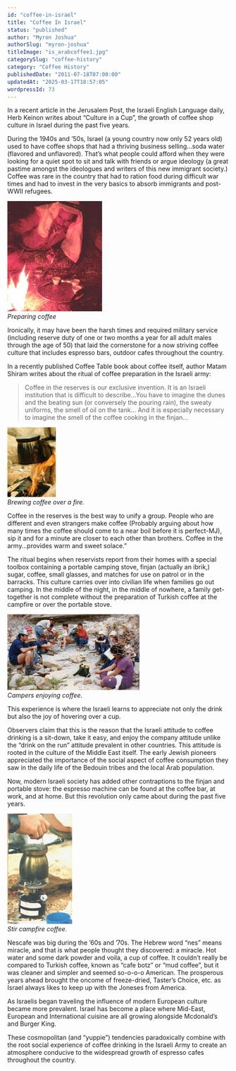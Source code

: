 ```yaml
---
id: "coffee-in-israel"
title: "Coffee In Israel"
status: "published"
author: "Myron Joshua"
authorSlug: "myron-joshua"
titleImage: "is_arabcoffee1.jpg"
categorySlug: "coffee-history"
category: "Coffee History"
publishedDate: "2011-07-18T07:00:00"
updatedAt: "2025-03-17T18:57:05"
wordpressId: 73
---
```


In a recent article in the Jerusalem Post, the Israeli English Language daily, Herb Keinon writes about “Culture in a Cup”, the growth of coffee shop culture in Israel during the past five years.

During the 1940s and ’50s, Israel (a young country now only 52 years old) used to have coffee shops that had a thriving business selling…soda water (flavored and unflavored). That’s what people could afford when they were looking for a quiet spot to sit and talk with friends or argue ideology (a great pastime amongst the ideologues and writers of this new immigrant society.) Coffee was rare in the country that had to ration food during difficult war times and had to invest in the very basics to absorb immigrants and post-WWII refugees.

![Preparing coffee](is_arabcoffee1.jpg)  
*Preparing coffee*

Ironically, it may have been the harsh times and required military service (including reserve duty of one or two months a year for all adult males through the age of 50) that laid the cornerstone for a now striving coffee culture that includes espresso bars, outdoor cafes throughout the country.

In a recently published Coffee Table book about coffee itself, author Matam Shiram writes about the ritual of coffee preparation in the Israeli army:

> Coffee in the reserves is our exclusive invention. It is an Israeli institution that is difficult to describe…You have to imagine the dunes and the beating sun (or conversely the pouring rain), the sweaty uniforms, the smell of oil on the tank… And it is especially necessary to imagine the smell of the coffee cooking in the finjan…

![Brewing coffee over fire](is_brew.jpg)  
*Brewing coffee over a fire.*

Coffee in the reserves is the best way to unify a group. People who are different and even strangers make coffee (Probably arguing about how many times the coffee should come to a near boil before it is perfect-MJ), sip it and for a minute are closer to each other than brothers. Coffee in the army…provides warm and sweet solace.”

The ritual begins when reservists report from their homes with a special toolbox containing a portable camping stove, finjan (actually an ibrik,) sugar, coffee, small glasses, and matches for use on patrol or in the barracks. This culture carries over into civilian life when families go out camping. In the middle of the night, in the middle of nowhere, a family get-together is not complete without the preparation of Turkish coffee at the campfire or over the portable stove.

![Campers enjoying coffee](is_group.jpg)  
*Campers enjoying coffee.*

This experience is where the Israeli learns to appreciate not only the drink but also the joy of hovering over a cup.

Observers claim that this is the reason that the Israeli attitude to coffee drinking is a sit-down, take it easy, and enjoy the company attitude unlike the “drink on the run” attitude prevalent in other countries. This attitude is rooted in the culture of the Middle East itself. The early Jewish pioneers appreciated the importance of the social aspect of coffee consumption they saw in the daily life of the Bedouin tribes and the local Arab population.

Now, modern Israeli society has added other contraptions to the finjan and portable stove: the espresso machine can be found at the coffee bar, at work, and at home. But this revolution only came about during the past five years.

![Stir campfire coffee](is_stir.jpg)  
*Stir campfire coffee.*

Nescafe was big during the ’60s and ’70s. The Hebrew word “nes” means miracle, and that is what people thought they discovered: a miracle. Hot water and some dark powder and voila, a cup of coffee. It couldn’t really be compared to Turkish coffee, known as “cafe botz” or “mud coffee”, but it was cleaner and simpler and seemed so-o-o-o American. The prosperous years ahead brought the oncome of freeze-dried, Taster’s Choice, etc. as Israel always likes to keep up with the Joneses from America.

As Israelis began traveling the influence of modern European culture became more prevalent. Israel has become a place where Mid-East, European and International cuisine are all growing alongside Mcdonald’s and Burger King.

These cosmopolitan (and “yuppie”) tendencies paradoxically combine with the root social experience of coffee drinking in the Israeli Army to create an atmosphere conducive to the widespread growth of espresso cafes throughout the country.
